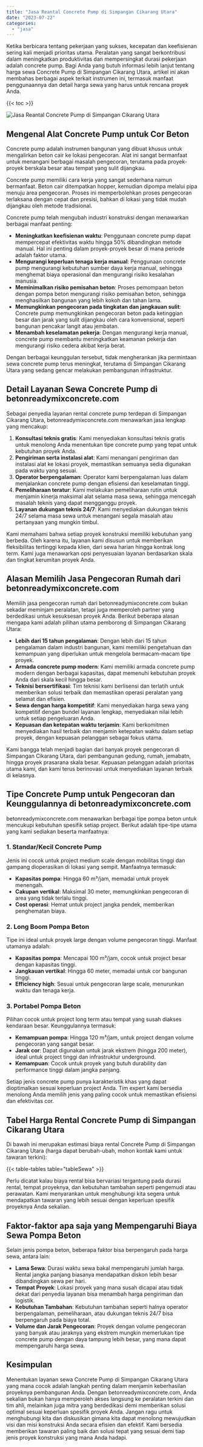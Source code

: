```yaml
---
title: "Jasa Reantal Concrete Pump di Simpangan Cikarang Utara"
date: "2023-07-22"
categories: 
  - "jasa"
---
```


Ketika berbicara tentang pekerjaan yang sukses, kecepatan dan keefisienan sering kali menjadi prioritas utama. Peralatan yang sangat berkontribusi dalam meningkatkan produktivitas dan mempersingkat durasi pekerjaan adalah concrete pump. Bagi Anda yang butuh informasi lebih lanjut tentang harga sewa Concrete Pump di Simpangan Cikarang Utara, artikel ini akan membahas berbagai aspek terkait instrumen ini, termasuk manfaat penggunaannya dan detail harga sewa yang harus untuk rencana proyek Anda.

{{< toc >}}

![Jasa Reantal Concrete Pump di Simpangan Cikarang Utara](https://betoncor8.github.io/pump/concrete-pump%20(11).png)

## Mengenal Alat Concrete Pump untuk Cor Beton

Concrete pump adalah instrumen bangunan yang dibuat khusus untuk mengalirkan beton cair ke lokasi pengecoran. Alat ini sangat bermanfaat untuk menangani berbagai masalah pengecoran, terutama pada proyek-proyek berskala besar atau tempat yang sulit dijangkau.

Concrete pump memiliki cara kerja yang sangat sederhana namun bermanfaat. Beton cair ditempatkan hopper, kemudian dipompa melalui pipa menuju area pengecoran. Proses ini memperbolehkan proses pengecoran terlaksana dengan cepat dan presisi, bahkan di lokasi yang tidak mudah dijangkau oleh metode tradisional.

Concrete pump telah mengubah industri konstruksi dengan menawarkan berbagai manfaat penting:

- **Meningkatkan keefisienan waktu**: Penggunaan concrete pump dapat mempercepat efektivitas waktu hingga 50% dibandingkan metode manual. Hal ini penting dalam proyek-proyek besar di mana periode adalah faktor utama.
- **Mengurangi keperluan tenaga kerja manual**: Penggunaan concrete pump mengurangi kebutuhan sumber daya kerja manual, sehingga menghemat biaya operasional dan mengurangi risiko kesalahan manusia.
- **Meminimalkan risiko pemisahan beton**: Proses pemompaan beton dengan pompa beton mengurangi risiko pemisahan beton, sehingga menghasilkan bangunan yang lebih kokoh dan tahan lama.
- **Memungkinkan pengecoran pada tingkatan dan jangkauan sulit**: Concrete pump memungkinkan pengecoran beton pada ketinggian besar dan jarak yang sulit dijangkau oleh cara konvensional, seperti bangunan pencakar langit atau jembatan.
- **Menambah keselamatan pekerja**: Dengan mengurangi kerja manual, concrete pump membantu meningkatkan keamanan pekerja dan mengurangi risiko cedera akibat kerja berat.

Dengan berbagai keunggulan tersebut, tidak mengherankan jika permintaan sewa concrete pump terus meningkat, terutama di Simpangan Cikarang Utara yang sedang gencar melakukan pembangunan infrastruktur.

## Detail Layanan Sewa Concrete Pump di betonreadymixconcrete.com

Sebagai penyedia layanan rental concrete pump terdepan di Simpangan Cikarang Utara, betonreadymixconcrete.com menawarkan jasa lengkap yang mencakup:

1. **Konsultasi teknis gratis**: Kami menyediakan konsultasi teknis gratis untuk menolong Anda menentukan tipe concrete pump yang tepat untuk kebutuhan proyek Anda.
2. **Pengiriman serta instalasi alat**: Kami menangani pengiriman dan instalasi alat ke lokasi proyek, memastikan semuanya sedia digunakan pada waktu yang sesuai.
3. **Operator berpengalaman**: Operator kami berpengalaman luas dalam menjalankan concrete pump dengan efisiensi dan keselamatan tinggi.
4. **Pemeliharaan teratur**: Kami melakukan pemeliharaan rutin untuk menjamin kinerja maksimal alat selama masa sewa, sehingga mencegah masalah teknis yang dapat mengganggu proyek.
5. **Layanan dukungan teknis 24/7**: Kami menyediakan dukungan teknis 24/7 selama masa sewa untuk menangani segala masalah atau pertanyaan yang mungkin timbul.

Kami memahami bahwa setiap proyek konstruksi memiliki kebutuhan yang berbeda. Oleh karena itu, layanan kami disusun untuk memberikan fleksibilitas tertinggi kepada klien, dari sewa harian hingga kontrak long term. Kami juga menawarkan opsi penyesuaian layanan berdasarkan skala dan tingkat kerumitan proyek Anda.

## Alasan Memilih Jasa Pengecoran Rumah dari betonreadymixconcrete.com

Memilih jasa pengecoran rumah dari betonreadymixconcrete.com bukan sekadar meminjam peralatan, tetapi juga memperoleh partner yang berdedikasi untuk kesuksesan proyek Anda. Berikut beberapa alasan mengapa kami adalah pilihan utama pemborong di Simpangan Cikarang Utara:

- **Lebih dari 15 tahun pengalaman**: Dengan lebih dari 15 tahun pengalaman dalam industri bangunan, kami memiliki pengetahuan dan kemampuan yang diperlukan untuk mengelola bermacam-macam tipe proyek.
- **Armada concrete pump modern**: Kami memiliki armada concrete pump modern dengan berbagai kapasitas, dapat memenuhi kebutuhan proyek Anda dari skala kecil hingga besar.
- **Teknisi bersertifikasi**: Tim teknisi kami berlisensi dan terlatih untuk memberikan solusi terbaik dan memastikan operasi peralatan yang selamat dan efisien.
- **Sewa dengan harga kompetitif**: Kami menyediakan harga sewa yang kompetitif dengan bundel layanan lengkap, menyediakan nilai lebih untuk setiap pengeluaran Anda.
- **Kepuasan dan ketepatan waktu terjamin**: Kami berkomitmen menyediakan hasil terbaik dan menjamin ketepatan waktu dalam setiap proyek, dengan kepuasan pelanggan sebagai fokus utama.

Kami bangga telah menjadi bagian dari banyak proyek pengecoran di Simpangan Cikarang Utara, dari pembangunan gedung, rumah, jemabatn, hingga proyek prasarana skala besar. Kepuasan pelanggan adalah prioritas utama kami, dan kami terus berinovasi untuk menyediakan layanan terbaik di kelasnya.

## Tipe Concrete Pump untuk Pengecoran dan Keunggulannya di betonreadymixconcrete.com

betonreadymixconcrete.com menawarkan berbagai tipe pompa beton untuk mencukupi kebutuhan spesifik setiap project. Berikut adalah tipe-tipe utama yang kami sediakan beserta manfaatnya:

### 1\. Standar/Kecil Concrete Pump

Jenis ini cocok untuk project medium scale dengan mobilitas tinggi dan gampang dioperasikan di lokasi yang sempit. Manfaatnya termasuk:

- **Kapasitas pompa**: Hingga 60 m³/jam, memadai untuk proyek menengah.
- **Cakupan vertikal**: Maksimal 30 meter, memungkinkan pengecoran di area yang tidak terlalu tinggi.
- **Cost operasi**: Hemat untuk project jangka pendek, memberikan penghematan biaya.

### 2\. Long Boom Pompa Beton

Tipe ini ideal untuk proyek large dengan volume pengecoran tinggi. Manfaat utamanya adalah:

- **Kapasitas pompa**: Mencapai 100 m³/jam, cocok untuk project besar dengan kapasitas tinggi.
- **Jangkauan vertikal**: Hingga 60 meter, memadai untuk cor bangunan tinggi.
- **Efficiency high**: Sesuai untuk pengecoran large scale, menurunkan waktu dan tenaga kerja.

### 3\. Portabel Pompa Beton

Pilihan cocok untuk project long term atau tempat yang susah diakses kendaraan besar. Keunggulannya termasuk:

- **Kemampuan pompa**: Hingga 120 m³/jam, untuk project dengan volume pengecoran yang sangat besar.
- **Jarak cor**: Dapat digunakan untuk jarak ekstrem (hingga 200 meter), ideal untuk project tinggi dan infrastruktur underground.
- **Kemampuan**: Cocok untuk proyek yang butuh durability dan performance tinggi dalam jangka panjang.

Setiap jenis concrete pump punya karakteristik khas yang dapat dioptimalkan sesuai keperluan project Anda. Tim expert kami bersedia menolong Anda memilih jenis yang paling cocok untuk memastikan efisiensi dan efektivitas cor.

## Tabel Harga Rental Concrete Pump di Simpangan Cikarang Utara

Di bawah ini merupakan estimasi biaya rental Concrete Pump di Simpangan Cikarang Utara (harga dapat berubah-ubah, mohon kontak kami untuk tawaran terkini):

{{< table-tables table="tableSewa" >}}

Perlu dicatat kalau biaya rental bisa bervariasi tergantung pada durasi rental, tempat proyeknya, dan kebutuhan tambahan seperti pengemudi atau perawatan. Kami menyarankan untuk menghubungi kita segera untuk mendapatkan tawaran yang lebih sesuai dengan keperluan spesifik proyeknya Anda sekalian.

## Faktor-faktor apa saja yang Mempengaruhi Biaya Sewa Pompa Beton

Selain jenis pompa beton, beberapa faktor bisa berpengaruh pada harga sewa, antara lain:

- **Lama Sewa**: Durasi waktu sewa bakal mempengaruhi jumlah harga. Rental jangka panjang biasanya mendapatkan diskon lebih besar dibandingkan sewa per hari.
- **Tempat Proyek**: Lokasi proyek yang mana susah dicapai atau tidak dekat dari penyedia layanan bisa menambah harga pengiriman dan logistik.
- **Kebutuhan Tambahan**: Kebutuhan tambahan seperti halnya operator berpengalaman, pemeliharaan, atau dukungan teknis 24/7 bisa berpengaruh pada biaya total.
- **Volume dan Jarak Pengecoran**: Proyek dengan volume pengecoran yang banyak atau jaraknya yang ekstrem mungkin memerlukan tipe concrete pump dengan daya tampung lebih besar, yang mana dapat mempengaruhi harga sewa.

## Kesimpulan

Menentukan layanan sewa Concrete Pump di Simpangan Cikarang Utara yang mana cocok adalah langkah penting dalam menjamin keberhasilan proyeknya pembangunan Anda. Dengan betonreadymixconcrete.com, Anda sekalian bukan hanya memperoleh akses langsung ke peralatan terkini dan tim ahli, melainkan juga mitra yang berdedikasi demi memberikan solusi optimal sesuai keperluan spesifik proyek Anda. Jangan ragu untuk menghubungi kita dan diskusikan gimana kita dapat menolong mewujudkan visi dan misi konstruksi Anda secara efisien dan efektif. Kami bersedia memberikan tawaran paling baik dan solusi tepat yang sesuai demi tiap jenis proyek konstruksi yang mana Anda hadapi.

